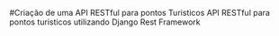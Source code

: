 #Criação de uma API RESTful para pontos Turisticos
API RESTful para pontos turisticos utilizando Django Rest Framework
